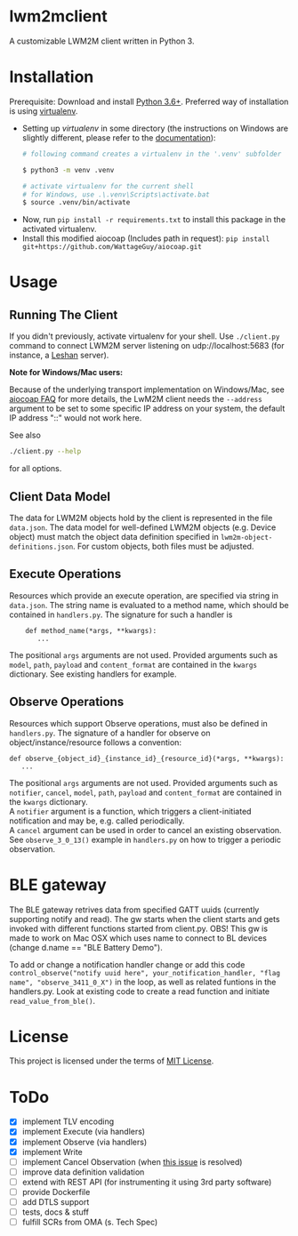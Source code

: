 
# lwm2mclient

A customizable LWM2M client written in Python 3.

# Installation

Prerequisite: Download and install [Python 3.6+](https://www.python.org/downloads/).
Preferred way of installation is using [virtualenv](https://docs.python.org/3/tutorial/venv.html).

* Setting up _virtualenv_ in some directory (the instructions on Windows are slightly different,
  please refer to the [documentation](https://docs.python.org/3/tutorial/venv.html)):
  ```sh
  # following command creates a virtualenv in the '.venv' subfolder 

  $ python3 -m venv .venv

  # activate virtualenv for the current shell
  # for Windows, use .\.venv\Scripts\activate.bat
  $ source .venv/bin/activate

  ```
* Now, run ``pip install -r requirements.txt`` to install this package in the activated virtualenv.
* Install this modified aiocoap (Includes path in request): ``pip install git+https://github.com/WattageGuy/aiocoap.git``


# Usage

## Running The Client

If you didn't previously, activate virtualenv for your shell.
Use ``./client.py`` command to connect LWM2M server listening on udp://localhost:5683 (for instance, a [Leshan](http://www.eclipse.org/leshan/) server).

**Note for Windows/Mac users:**

Because of the underlying transport implementation on Windows/Mac, 
see [aiocoap FAQ](https://aiocoap.readthedocs.io/en/latest/faq.html) for more details, 
the LwM2M client needs the ``--address`` argument to be set to some specific IP address on your system, 
the default IP address "::" would not work here. 

See also

```sh
./client.py --help
```

for all options.


## Client Data Model

The data for LWM2M objects hold by the client is represented in the file ``data.json``. The data model
for well-defined LWM2M objects (e.g. Device object) must match the object data definition
specified in ``lwm2m-object-definitions.json``. For custom objects, both files must be adjusted.

## Execute Operations

Resources which provide an execute operation, are specified via string in ``data.json``. The
string name is evaluated to a method name, which should be contained in ``handlers.py``.
The signature for such a handler is  
  
  ```
      def method_name(*args, **kwargs):
         ...
  ```
  
The positional ``args`` arguments are not used. Provided arguments such as ``model``, ``path``, 
``payload`` and ``content_format`` are contained in the ``kwargs`` dictionary. See existing
handlers for example.

## Observe Operations

Resources which support Observe operations, must also be defined in ``handlers.py``. 
The signature of a handler for observe on object/instance/resource follows a convention:  

```
def observe_{object_id}_{instance_id}_{resource_id}(*args, **kwargs):
   ...
```
  
The positional ``args`` arguments are not used. Provided arguments such as ``notifier``, ``cancel``, 
``model``, ``path``,  ``payload`` and ``content_format`` are contained in the ``kwargs`` dictionary.  
A ``notifier`` argument is a function, which triggers a client-initiated notification and may be, e.g. called
periodically.  
A ``cancel`` argument can be used in order to cancel an existing observation.
See ``observe_3_0_13()`` example in ``handlers.py`` on how to trigger a periodic observation.  

# BLE gateway
The BLE gateway retrives data from specified GATT uuids (currently supporting notify and read). The gw starts when the client starts and gets invoked with different functions started from client.py. OBS! This gw is made to work on Mac OSX which uses name to connect to BL devices (change d.name == "BLE Battery Demo").

To add or change a notification handler change or add this code ``control_observe("notify uuid here", your_notification_handler, "flag name", "observe_3411_0_X")`` in the loop, as well as related funtions in the handlers.py. Look at existing code to create a read function and initiate ``read_value_from_ble()``.


# License

This project is licensed under the terms of [MIT License](LICENSE).

# ToDo

* [x] implement TLV encoding
* [x] implement Execute (via handlers)
* [x] implement Observe (via handlers)
* [x] implement Write 
* [ ] implement Cancel Observation (when [this issue](https://github.com/chrysn/aiocoap/issues/30) is resolved)
* [ ] improve data definition validation
* [ ] extend with REST API (for instrumenting it using 3rd party software)
* [ ] provide Dockerfile
* [ ] add DTLS support
* [ ] tests, docs & stuff
* [ ] fulfill SCRs from OMA (s. Tech Spec)
